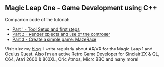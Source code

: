 ## Magic Leap One - Game Development using C++

Companion code of the tutorial: 

- [Part 1 - Tool Setup and first steps](http://www.rogerboesch.com/magicleap-cpp-part1/)
- [Part 2 - Render objects and use of the controller](http://www.rogerboesch.com/magicleap-cpp-part2/)
- [Part 3 - Create a simple game: MazeRace](http://www.rogerboesch.com/magicleap-cpp-part3/)

Visit also my [blog](http://www.rogerboesch.com). I write regularly about AR/VR for the Magic Leap 1 and Oculus Quest.
Also I'm an active Retro Game Developer for Sinclair ZX & QL, C64, Atari 2600 & 800XL, Oric Atmos, Micro BBC and many more!
